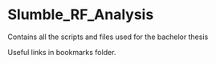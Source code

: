 # Slumble_RF_Analysis
Contains all the scripts and files used for the bachelor thesis

Useful links in bookmarks folder.


